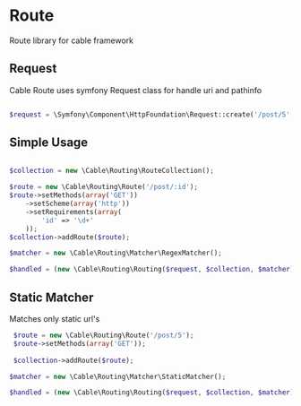 # Route
Route library for cable framework

## Request

 Cable Route uses symfony Request class for handle uri and pathinfo
 
 
```php

$request = \Symfony\Component\HttpFoundation\Request::create('/post/5', 'GET');

```

## Simple Usage


```php

$collection = new \Cable\Routing\RouteCollection();

$route = new \Cable\Routing\Route('/post/:id');
$route->setMethods(array('GET'))
    ->setScheme(array('http'))
    ->setRequirements(array(
        'id' => '\d+'
    ));
$collection->addRoute($route);

$matcher = new \Cable\Routing\Matcher\RegexMatcher();

$handled = (new \Cable\Routing\Routing($request, $collection, $matcher))->handle();

```




## Static Matcher

Matches only static url's

```php 
 $route = new \Cable\Routing\Route('/post/5');
 $route->setMethods(array('GET'));
 
 $collection->addRoute($route);

$matcher = new \Cable\Routing\Matcher\StaticMatcher();

$handled = (new \Cable\Routing\Routing($request, $collection, $matcher))->handle();

```
